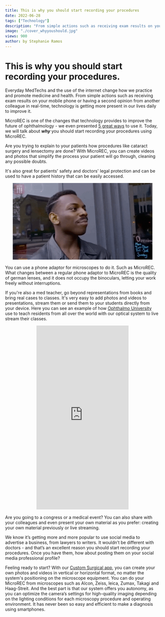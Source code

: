 ```yaml
---
title: This is why you should start recording your procedures
date: 2022-06-28
tags: ["Technology"]
description: "From simple actions such as receiving exam results on your mobile phone or having a second opinion from another colleague in real-time, technology is getting more present in our lives daily to improve it. Get to know all the reasons why you should start recording now."
image: "./cover_whyyoushould.jpg"
views: 900
author: by Stephanie Ramos
---
```


<h1><b>This is why you should start recording your procedures.</b></h1>

Everyday MedTechs and the use of the internet change how we practice and promote medicine and health. From simple actions such as receiving exam results on your mobile phone or having a second opinion from another colleague in real-time, technology is getting more present in our lives daily to improve it.

MicroREC is one of the changes that technology provides to improve the future of ophthalmology - we even presented <a href="https://blog.customsurgical.co/07-5-ways-to-use-MicroREC-as-a-working-tool/" class="links_post" target="t_blank">5 great ways</a> to use it. Today, we will talk about <i><b>why</b></i> you should start recording your procedures using MicroREC.

Are you trying to explain to your patients how procedures like cataract surgery and lensectomy are done? With MicroREC, you can create videos and photos that simplify the process your patient will go through, cleaning any possible doubts.

It's also great for patients' safety and doctors' legal protection and can be used to have a patient history that can be easily accessed. 

<img src="smart_guy.gif" alt="Smart guy touching his head" width="auto" height="250" style= "position: relative;
    left: 50%;
    transform: translate(-50%, 0px);
    max-width: 100%;">


You can use a phone adaptor for microscopes to do it. Such as MicroREC. What changes between a regular phone adaptor to MicroREC is the quality of german lenses, and it does not occupy the binoculars, letting your work freely without interruptions. 

If you're also a med teacher, go beyond representations from books and bring real cases to classes. It's very easy to add photos and videos to presentations, stream them or send them to your students directly from your device. Here you can see an example of how  <a href= "https://oftalmouniversity.com/" class="links_post" target="t_blank">Ophthalmo University</a> use to teach residents from all over the world with our optical system to live stream their classes. 

 <iframe
    src="https://www.instagram.com/p/CfMMSKZDMV5/embed"
    frameborder="0"
    scrolling="yes"
    allowtransparency
    width="auto"
    height="600"
    style="position: relative;
    left: 50%;
    transform: translate(-50%, 0);"
  ></iframe>


Are you going to a congress or a medical event? You can also share with your colleagues and even present your own material as you prefer: creating your own material previously or live streaming.

We know it’s getting more and more popular to use social media to advertise a business, from lawyers to writers. It wouldn’t be different with doctors - and that’s an excellent reason you should start recording your procedures. Once you have them, how about posting them on your social media professional profile?

Feeling ready to start? With our <a href= "http://onelink.to/nqua9j" target="t_blank" class="links_post">Custom Surgical app</a>, you can create your own photos and videos in vertical or horizontal format, no matter the system's positioning on the microscope equipment. You can do your MicroREC from microscopes such as Alcon, Zeiss, leica, Zumax, Takagi and Haag-Streit. And the best part is that our system offers you autonomy, as you can optimize the camera’s settings for high-quality imaging depending on the lighting conditions for each microscopy procedure and operating environment. It has never been so easy and efficient to make a diagnosis using smartphones.





